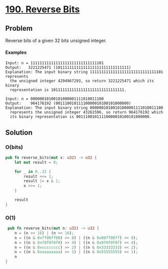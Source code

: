 # [190. Reverse Bits](https://leetcode.com/problems/reverse-bits/)

## Problem

Reverse bits of a given 32 bits unsigned integer.

#### Examples

```text
Input: n = 11111111111111111111111111111101
Output:   3221225471 (10111111111111111111111111111111)
Explanation: The input binary string 11111111111111111111111111111101 represents 
  the unsigned integer 4294967293, so return 3221225471 which its binary 
  representation is 10111111111111111111111111111111.
```

```text
Input: n = 00000010100101000001111010011100
Output:    964176192 (00111001011110000010100101000000)
Explanation: The input binary string 00000010100101000001111010011100 
  represents the unsigned integer 43261596, so return 964176192 which 
  its binary representation is 00111001011110000010100101000000.
```

## Solution

### O(bits)

```rust
pub fn reverse_bits(mut x: u32) -> u32 {
    let mut result = 0;

    for _ in 0..32 {
        result <<= 1;
        result |= x & 1;
        x >>= 1;
    }

    result
}
```

### O(1)

```rust
 pub fn reverse_bits(mut n: u32) -> u32 {
    n = (n >> 16) | (n << 16);
    n = ((n & 0xff00ff00) >> 8) | ((n & 0x00ff00ff) << 8);
    n = ((n & 0xf0f0f0f0) >> 4) | ((n & 0x0f0f0f0f) << 4);
    n = ((n & 0xcccccccc) >> 2) | ((n & 0x33333333) << 2);
    n = ((n & 0xaaaaaaaa) >> 1) | ((n & 0x55555555) << 1);
    n
}
```